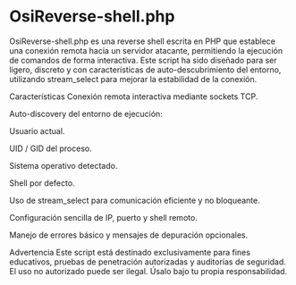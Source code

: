 OsiReverse-shell.php
=====================

OsiReverse-shell.php es una reverse shell escrita en PHP que establece una conexión remota hacia un servidor atacante, permitiendo la ejecución de comandos de forma interactiva. Este script ha sido diseñado para ser ligero, discreto y con características de auto-descubrimiento del entorno, utilizando stream\_select para mejorar la estabilidad de la conexión.

Características
Conexión remota interactiva mediante sockets TCP.

Auto-discovery del entorno de ejecución:

Usuario actual.

UID / GID del proceso.

Sistema operativo detectado.

Shell por defecto.

Uso de stream_select para comunicación eficiente y no bloqueante.

Configuración sencilla de IP, puerto y shell remoto.

Manejo de errores básico y mensajes de depuración opcionales.

Advertencia
Este script está destinado exclusivamente para fines educativos, pruebas de penetración autorizadas y auditorías de seguridad.
El uso no autorizado puede ser ilegal. Úsalo bajo tu propia responsabilidad.
